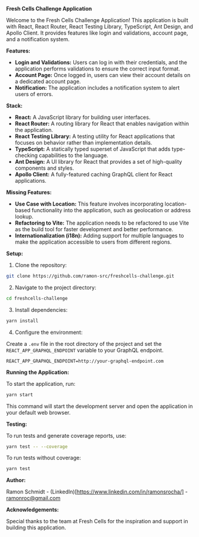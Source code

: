 **Fresh Cells Challenge Application**

Welcome to the Fresh Cells Challenge Application! This application is built with React, React Router, React Testing Library, TypeScript, Ant Design, and Apollo Client. It provides features like login and validations, account page, and a notification system.

**Features:**

- **Login and Validations:** Users can log in with their credentials, and the application performs validations to ensure the correct input format.
- **Account Page:** Once logged in, users can view their account details on a dedicated account page.
- **Notification:** The application includes a notification system to alert users of errors.

**Stack:**

- **React:** A JavaScript library for building user interfaces.
- **React Router:** A routing library for React that enables navigation within the application.
- **React Testing Library:** A testing utility for React applications that focuses on behavior rather than implementation details.
- **TypeScript:** A statically typed superset of JavaScript that adds type-checking capabilities to the language.
- **Ant Design:** A UI library for React that provides a set of high-quality components and styles.
- **Apollo Client:** A fully-featured caching GraphQL client for React applications.

**Missing Features:**

- **Use Case with Location:** This feature involves incorporating location-based functionality into the application, such as geolocation or address lookup.
- **Refactoring to Vite:** The application needs to be refactored to use Vite as the build tool for faster development and better performance.
- **Internationalization (i18n):** Adding support for multiple languages to make the application accessible to users from different regions.

**Setup:**

1. Clone the repository:

```bash
git clone https://github.com/ramon-src/freshcells-challenge.git
```

2. Navigate to the project directory:

```bash
cd freshcells-challenge
```

3. Install dependencies:

```bash
yarn install
```

4. Configure the environment:

Create a `.env` file in the root directory of the project and set the `REACT_APP_GRAPHQL_ENDPOINT` variable to your GraphQL endpoint.

```
REACT_APP_GRAPHQL_ENDPOINT=http://your-graphql-endpoint.com
```

**Running the Application:**

To start the application, run:

```bash
yarn start
```

This command will start the development server and open the application in your default web browser.

**Testing:**

To run tests and generate coverage reports, use:

```bash
yarn test -- --coverage
```

To run tests without coverage:

```bash
yarn test
```

**Author:**

Ramon Schmidt - (LinkedIn)[https://www.linkedin.com/in/ramonsrocha/] - ramonroc@gmail.com

**Acknowledgements:**

Special thanks to the team at Fresh Cells for the inspiration and support in building this application.
